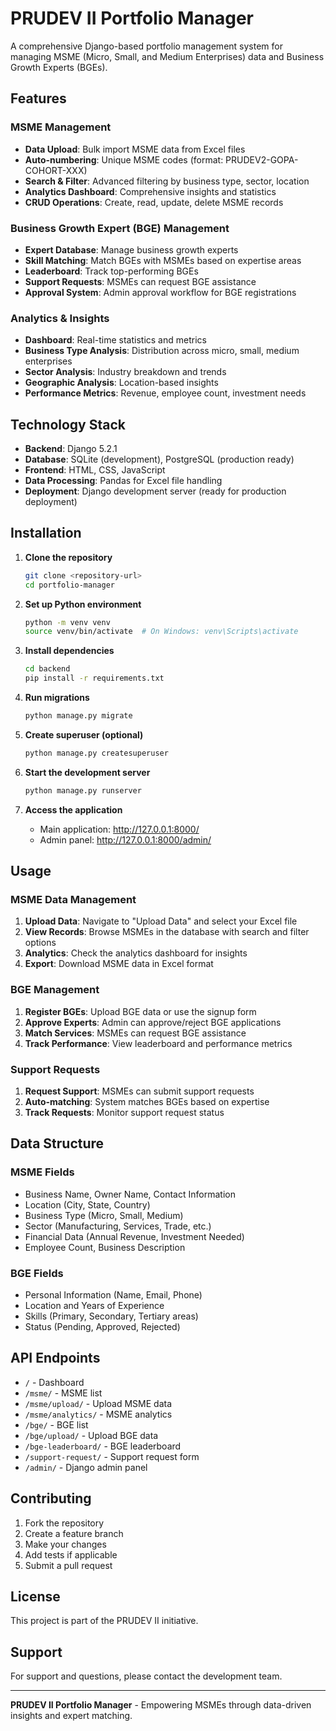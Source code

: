 # PRUDEV II Portfolio Manager

A comprehensive Django-based portfolio management system for managing MSME (Micro, Small, and Medium Enterprises) data and Business Growth Experts (BGEs).

## Features

### MSME Management
- **Data Upload**: Bulk import MSME data from Excel files
- **Auto-numbering**: Unique MSME codes (format: PRUDEV2-GOPA-COHORT-XXX)
- **Search & Filter**: Advanced filtering by business type, sector, location
- **Analytics Dashboard**: Comprehensive insights and statistics
- **CRUD Operations**: Create, read, update, delete MSME records

### Business Growth Expert (BGE) Management
- **Expert Database**: Manage business growth experts
- **Skill Matching**: Match BGEs with MSMEs based on expertise areas
- **Leaderboard**: Track top-performing BGEs
- **Support Requests**: MSMEs can request BGE assistance
- **Approval System**: Admin approval workflow for BGE registrations

### Analytics & Insights
- **Dashboard**: Real-time statistics and metrics
- **Business Type Analysis**: Distribution across micro, small, medium enterprises
- **Sector Analysis**: Industry breakdown and trends
- **Geographic Analysis**: Location-based insights
- **Performance Metrics**: Revenue, employee count, investment needs

## Technology Stack

- **Backend**: Django 5.2.1
- **Database**: SQLite (development), PostgreSQL (production ready)
- **Frontend**: HTML, CSS, JavaScript
- **Data Processing**: Pandas for Excel file handling
- **Deployment**: Django development server (ready for production deployment)

## Installation

1. **Clone the repository**
   ```bash
   git clone <repository-url>
   cd portfolio-manager
   ```

2. **Set up Python environment**
   ```bash
   python -m venv venv
   source venv/bin/activate  # On Windows: venv\Scripts\activate
   ```

3. **Install dependencies**
   ```bash
   cd backend
   pip install -r requirements.txt
   ```

4. **Run migrations**
   ```bash
   python manage.py migrate
   ```

5. **Create superuser (optional)**
   ```bash
   python manage.py createsuperuser
   ```

6. **Start the development server**
   ```bash
   python manage.py runserver
   ```

7. **Access the application**
   - Main application: http://127.0.0.1:8000/
   - Admin panel: http://127.0.0.1:8000/admin/

## Usage

### MSME Data Management
1. **Upload Data**: Navigate to "Upload Data" and select your Excel file
2. **View Records**: Browse MSMEs in the database with search and filter options
3. **Analytics**: Check the analytics dashboard for insights
4. **Export**: Download MSME data in Excel format

### BGE Management
1. **Register BGEs**: Upload BGE data or use the signup form
2. **Approve Experts**: Admin can approve/reject BGE applications
3. **Match Services**: MSMEs can request BGE assistance
4. **Track Performance**: View leaderboard and performance metrics

### Support Requests
1. **Request Support**: MSMEs can submit support requests
2. **Auto-matching**: System matches BGEs based on expertise
3. **Track Requests**: Monitor support request status

## Data Structure

### MSME Fields
- Business Name, Owner Name, Contact Information
- Location (City, State, Country)
- Business Type (Micro, Small, Medium)
- Sector (Manufacturing, Services, Trade, etc.)
- Financial Data (Annual Revenue, Investment Needed)
- Employee Count, Business Description

### BGE Fields
- Personal Information (Name, Email, Phone)
- Location and Years of Experience
- Skills (Primary, Secondary, Tertiary areas)
- Status (Pending, Approved, Rejected)

## API Endpoints

- `/` - Dashboard
- `/msme/` - MSME list
- `/msme/upload/` - Upload MSME data
- `/msme/analytics/` - MSME analytics
- `/bge/` - BGE list
- `/bge/upload/` - Upload BGE data
- `/bge-leaderboard/` - BGE leaderboard
- `/support-request/` - Support request form
- `/admin/` - Django admin panel

## Contributing

1. Fork the repository
2. Create a feature branch
3. Make your changes
4. Add tests if applicable
5. Submit a pull request

## License

This project is part of the PRUDEV II initiative.

## Support

For support and questions, please contact the development team.

---

**PRUDEV II Portfolio Manager** - Empowering MSMEs through data-driven insights and expert matching. 